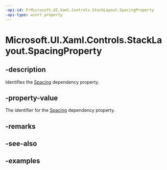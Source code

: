 ```yaml
---
-api-id: P:Microsoft.UI.Xaml.Controls.StackLayout.SpacingProperty
-api-type: winrt property
---
```


# Microsoft.UI.Xaml.Controls.StackLayout.SpacingProperty

<!--
public static Windows.UI.Xaml.DependencyProperty SpacingProperty { get; }
-->


## -description

Identifies the [Spacing](stacklayout_spacing.md) dependency property.

## -property-value

The identifier for the [Spacing](stacklayout_spacing.md) dependency property.

## -remarks

## -see-also

## -examples


